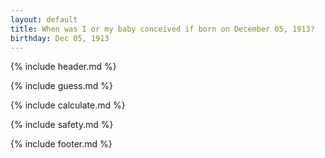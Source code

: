 ```yaml
---
layout: default
title: When was I or my baby conceived if born on December 05, 1913?
birthday: Dec 05, 1913
---
```


{% include header.md %}

{% include guess.md %}

{% include calculate.md %}

{% include safety.md %}

{% include footer.md %}



